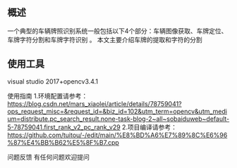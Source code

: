 ## 概述
一个典型的车辆牌照识别系统一般包括以下4个部分：车辆图像获取、车牌定位、车牌字符分割和车牌字符识别 。
本文主要介绍车牌的提取和字符的分割

## 使用工具
visual studio 2017+opencv3.4.1

使用指南
1.环境配置请参考：https://blog.csdn.net/mars_xiaolei/article/details/78759041?ops_request_misc=&request_id=&biz_id=102&utm_term=opencv&utm_medium=distribute.pc_search_result.none-task-blog-2~all~sobaiduweb~default-5-78759041.first_rank_v2_pc_rank_v29
2.项目编译请参考：https://github.com/tuitou/-/edit/main/%E8%BD%A6%E7%89%8C%E6%96%87%E4%BB%B62%E5%8F%B7.cpp

问题反馈
有任何问题欢迎提问
